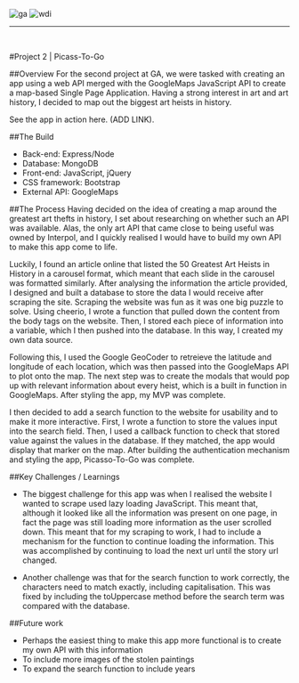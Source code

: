 ![ga](https://cloud.githubusercontent.com/assets/20629455/23824362/2c9817c2-066d-11e7-8988-7b1eefc6d628.jpg)![wdi](https://cloud.githubusercontent.com/assets/20629455/23824363/2ddeaa7e-066d-11e7-8630-f7c890c9f1c1.png)___<br>#Project 2 | Picass-To-Go##OverviewFor the second project at GA, we were tasked with creating an app using a web API merged with the GoogleMaps JavaScript API to create a map-based Single Page Application. Having a strong interest in art and art history, I decided to map out the biggest art heists in history.See the app in action here. (ADD LINK).##The Build

* Back-end: Express/Node* Database: MongoDB* Front-end: JavaScript, jQuery* CSS framework: Bootstrap* External API: GoogleMaps##The Process
Having decided on the idea of creating a map around the greatest art thefts in history, I set about researching on whether such an API was available. Alas, the only art API that came close to being useful was owned by Interpol, and I quickly realised I would have to build my own API to make this app come to life.

Luckily, I found an article online that listed the 50 Greatest Art Heists in History in a carousel format, which meant that each slide in the carousel was formatted similarly. After analysing the information the article provided, I designed and built a database to store the data I would receive after scraping the site. Scraping the website was fun as it was one big puzzle to solve. Using cheerio, I wrote a function that pulled down the content from the body tags on the website. Then, I stored each piece of information into a variable, which I then pushed into the database. In this way, I created my own data source.

Following this, I used the Google GeoCoder to retreieve the latitude and longitude of each location, which was then passed into the GoogleMaps API to plot onto the map. The next step was to create the modals that would pop up with relevant information about every heist, which is a built in function in GoogleMaps. After styling the app, my MVP was complete.

I then decided to add a search function to the website for usability and to make it more interactive. First, I wrote a function to store the values input into the search field. Then, I used a callback function to check that stored value against the values in the database. If they matched, the app would display that marker on the map. After building the authentication mechanism and styling the app, Picasso-To-Go was complete.##Key Challenges / Learnings- The biggest challenge for this app was when I realised the website I wanted to scrape used lazy loading JavaScript. This meant that, although it looked like all the information was present on one page, in fact the page was still loading more information as the user scrolled down. This meant that for my scraping to work, I had to include a mechanism for the function to continue loading the information. This was accomplished by continuing to load the next url until the story url changed.

- Another challenge was that for the search function to work correctly, the characters need to match exactly, including capitalisation. This was fixed by including the toUppercase method before the search term was compared with the database.##Future work

- Perhaps the easiest thing to make this app more functional is to create my own API with this information
- To include more images of the stolen paintings
- To expand the search function to include years